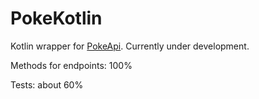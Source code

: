 # PokeKotlin

Kotlin wrapper for [PokeApi](https://github.com/phalt/pokeapi). Currently under development.

Methods for endpoints: 100%

Tests: about 60%